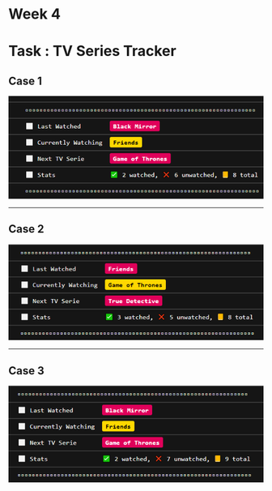 # Week 4

# Task : TV Series Tracker

## Case 1

<img src="image/case1.png">


***

## Case 2

<img src="image/case2.png">


***

## Case 3

<img src="image/case3.png">
